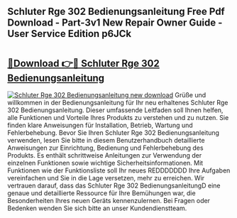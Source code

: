 ## Schluter Rge 302 Bedienungsanleitung Free Pdf Download - Part-3v1 New Repair Owner Guide - User Service Edition p6JCk

# <h2><a href="http://df2cv7w.blite.top/?on=Schluter+Rge+302+Bedienungsanleitung">🔗Download 👉🔴 Schluter Rge 302 Bedienungsanleitung</a></h2>

[![Schluter Rge 302 Bedienungsanleitung new download](https://i.imgur.com/lujVjoI.png)](http://df2cv7w.blite.top/?on=Schluter+Rge+302+Bedienungsanleitung)
Grüße und willkommen in der Bedienungsanleitung für Ihr neu erhaltenes Schluter Rge 302 Bedienungsanleitung. Dieser umfassende Leitfaden soll Ihnen helfen, alle Funktionen und Vorteile Ihres Produkts zu verstehen und zu nutzen. Sie finden klare Anweisungen für Installation, Betrieb, Wartung und Fehlerbehebung. Bevor Sie Ihren Schluter Rge 302 Bedienungsanleitung verwenden, lesen Sie bitte in diesem Benutzerhandbuch detaillierte Anweisungen zur Einrichtung, Bedienung und Fehlerbehebung des Produkts. Es enthält schrittweise Anleitungen zur Verwendung der einzelnen Funktionen sowie wichtige Sicherheitsinformationen. Mit Funktionen wie der Funktionsliste soll Ihr neues REDDDDDDD Ihre Aufgaben vereinfachen und Sie in die Lage versetzen, mehr zu erreichen. Wir vertrauen darauf, dass das Schluter Rge 302 BedienungsanleitungD eine genaue und detaillierte Ressource für Ihre Bemühungen war, die Besonderheiten Ihres neuen Geräts kennenzulernen. Bei Fragen oder Bedenken wenden Sie sich bitte an unser Kundendienstteam.
